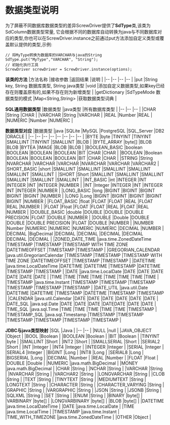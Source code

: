 # 数据类型说明
为了屏蔽不同数据库数据类型的差异ScrewDriver提供了**SdType**类,该类为SdColumn数据类型常量,
它会根据不同的数据库自动转换为java与不同数据库对应的类型,你也可以在ScrewDriver.instance之前通过put方法添加自定义类型或覆盖默认提供的类型,示例:
```
// 将MyType转换为数据库的VARCHAR与java的String
SdType.put("MyType","VARCHAR", "String");
// 初始化执行工具
ScrewDriver screwDriver = ScrewDriver.instance(options);

```

**该类的方法**
|方法名称	|接收参数	|返回结果	|说明	|
|--	|--	|--	|--	|
|put	|String key, String 数据库类型, String java类型	|void	|添加自定义数据类型,如果key已经存在则覆盖原有的,如果不存在则为新增类型	|
|getDictionary	|SdTypeMode 数据类型的模式	|Map&lt;String,String&gt;	|获取数据类型词典	|

**SQL通用数据类型**
|数据类型	|java类型	|所有数据库类型	|
|--	|--	|--	|
|CHAR	|String	|CHAR	|
|VARCHAR	|String	|VARCHAR	|
|REAL	|Number	|REAL	|
|NUMERIC	|Number	|NUMERIC	|

**数据类型对应**
|数据类型	|java	|SQLite	|MySQL	|PostgreSQL	|SQL_Server	|DB2	|ORACLE	|
|--	|--	|--	|--	|--	|--	|--	|--	|
|BYTE	|byte	|TINYINT	|TINYINT	|SMALLINT	|TINYINT	|SMALLINT	|BLOB	|
|BYTE_ARRAY	|byte[]	|BLOB	|BLOB	|BYTEA	|IMAGE	|BLOB	|BLOB	|
|BOOLEAN_BASIC	|boolean	|BOOLEAN	|BOOLEAN	|BOOLEAN	|BIT	|CHAR	|CHAR	|
|BOOLEAN	|Boolean	|BOOLEAN	|BOOLEAN	|BOOLEAN	|BIT	|CHAR	|CHAR	|
|STRING	|String	|NVARCHAR	|VARCHAR	|VARCHAR	|NVARCHAR	|VARCHAR	|VARCHAR2	|
|SHORT_BASIC	|short	|SMALLINT	|SMALLINT	|SMALLINT	|SMALLINT	|SMALLINT	|SMALLINT	|
|SHORT	|Short	|SMALLINT	|SMALLINT	|SMALLINT	|SMALLINT	|SMALLINT	|SMALLINT	|
|INT_BASIC	|int	|INTEGER	|INT	|INTEGER	|INT	|INTEGER	|NUMBER	|
|INT	|Integer	|INTEGER	|INT	|INTEGER	|INT	|INTEGER	|NUMBER	|
|LONG_BASIC	|long	|BIGINT	|BIGINT	|BIGINT	|BIGINT	|BIGINT	|NUMBER	|
|LONG	|Long	|BIGINT	|BIGINT	|BIGINT	|BIGINT	|BIGINT	|NUMBER	|
|FLOAT_BASIC	|float	|FLOAT	|FLOAT	|REAL	|FLOAT	|REAL	|NUMBER	|
|FLOAT	|Float	|FLOAT	|FLOAT	|REAL	|FLOAT	|REAL	|NUMBER	|
|DOUBLE_BASIC	|double	|DOUBLE	|DOUBLE	|DOUBLE PRECISION	|FLOAT	|DOUBLE	|NUMBER	|
|DOUBLE	|Double	|DOUBLE	|DOUBLE	|DOUBLE PRECISION	|FLOAT	|DOUBLE	|NUMBER	|
|NUMBER	|Number	|NUMERIC	|NUMERIC	|NUMERIC	|NUMERIC	|DECIMAL	|NUMBER	|
|DECIMAL	|BigDecimal	|DECIMAL	|DECIMAL	|DECIMAL	|DECIMAL	|DECIMAL	|DECIMAL	|
|ZONED_DATE_TIME	|java.time.ZonedDateTime	|TIMESTAMP	|TIMESTAMP	|TIMESTAMP WITH TIME ZONE	|DATETIMEOFFSET	|TIMESTAMP	|TIMESTAMP	|
|GREGORIAN_CALENDAR	|java.util.GregorianCalendar	|TIMESTAMP	|TIMESTAMP	|TIMESTAMP WITH TIME ZONE	|DATETIMEOFFSET	|TIMESTAMP	|TIMESTAMP	|
|DATETIME	|java.time.LocalDateTime	|DATETIME	|DATETIME	|TIMESTAMP	|DATETIME	|TIMESTAMP	|TIMESTAMP	|
|DATE	|java.time.LocalDate	|DATE	|DATE	|DATE	|DATE	|DATE	|DATE	|
|TIME	|TIME	|TIME	|TIME	|TIME	|TIME	|TIME	|TIME	|
|TIMESTAMP	|java.time.Instant	|TIMESTAMP	|TIMESTAMP	|TIMESTAMP	|TIMESTAMP	|TIMESTAMP	|TIMESTAMP	|
|DATE_UTIL	|java.util.Date	|DATETIME	|DATETIME	|TIMESTAMP	|DATETIME	|TIMESTAMP	|TIMESTAMP	|
|CALENDAR	|java.util.Calendar	|DATE	|DATE	|DATE	|DATE	|DATE	|DATE	|
|DATE_SQL	|java.sql.Date	|DATE	|DATE	|DATE	|DATEDATE	|DATE	|DATE	|
|TIME_SQL	|java.sql.Time	|TIME	|TIME	|TIME	|TIME	|TIME	|TIMESTAMP	|
|TIMESTAMP_SQL	|java.sql.Timestamp	|TIMESTAMP	|TIMESTAMP	|TIMESTAMP	|TIMESTAMP	|TIMESTAMP	|TIMESTAMP	|

**JDBC与java类型映射**
|SQL	|Java	|
|--	|--	|
|NULL	|null	|
|JAVA_OBJECT	|Object	|
|BOOL	|Boolean	|
|BOOLEAN	|Boolean	|
|BIT	|Boolean	|
|TINYINT	|byte	|
|SMALLINT	|Short	|
|INT2	|Short	|
|SMALLSERIAL	|Short	|
|SERIAL2	|Short	|
|INT	|Integer	|
|INT4	|Integer	|
|INTEGER	|Integer	|
|SERIAL	|Integer	|
|SERIAL4	|Integer	|
|BIGINT	|Long	|
|INT8	|Long	|
|SERIAL8	|Long	|
|BIGSERIAL	|Long	|
|DECIMAL	|Number	|
|REAL	|Number	|
|FLOAT	|Float	|
|DOUBLE	|Double	|
|NUMERIC	|java.math.BigDecimal	|
|MONEY	|java.math.BigDecimal	|
|CHAR	|String	|
|NCHAR	|String	|
|VARCHAR	|String	|
|NVARCHAR	|String	|
|VARCHAR2	|String	|
|LONGVARCHAR	|String	|
|CLOB	|String	|
|TEXT	|String	|
|TINYTEXT	|String	|
|MEDIUMTEXT	|String	|
|LONGTEXT	|String	|
|CHARACTER	|String	|
|CHARACTER_VARYING	|String	|
|GRAPHIC	|String	|
|VARGRAPHIC	|String	|
|JSON	|String	|
|JSONB	|String	|
|SQLXML	|String	|
|SET	|String	|
|ENUM	|String	|
|BINARY	|byte[]	|
|VARBINARY	|byte[]	|
|LONGVARBINARY	|byte[]	|
|BLOB	|byte[]	|
|DATETIME	|java.time.LocalDateTime	|
|DATE	|java.time.LocalDate	|
|TIME	|java.time.LocalTime	|
|TIMESTAMP	|java.time.Instant	|
|TIME_WITH_TIMEZONE	|java.time.ZonedDateTime	|
|OTHER	|Object	|